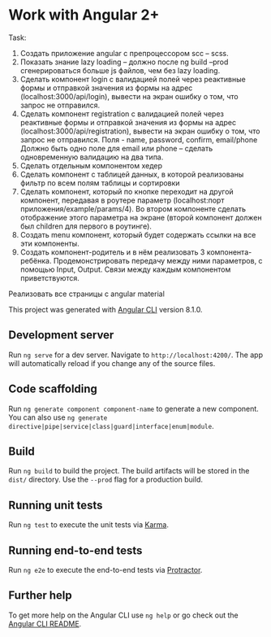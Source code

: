 # Work with Angular 2+

Task:
1. Создать приложение angular с препроцессором scc – scss.
2. Показать знание lazy loading – должно после ng build –prod сгенерироваться больше js файлов, чем без lazy loading.
3. Сделать компонент login с валидацией полей через реактивные формы и отправкой значения из формы на адрес (localhost:3000/api/login), вывести на экран ошибку о том, что запрос не отправился.
4. Сделать компонент registration с валидацией полей через реактивные формы и отправкой значения из формы на адрес (localhost:3000/api/registration), вывести на экран ошибку о том, что запрос не отправился.
   Поля - name, password, confirm, email/phone
   Должно быть одно поле для email или phone – сделать одновременную валидацию на два типа. 
5. Сделать отдельным компонентом хедер
6. Сделать компонент с таблицей данных, в которой реализованы фильтр по всем полям таблицы и сортировки
7. Сделать компонент, который по кнопке переходит на другой компонент, передавая в роутере параметр (localhost:порт приложения/example/params/4). Во втором компоненте сделать отображение этого параметра на экране (второй компонент должен был children для первого в роутинге).
8. Создать menu компонент, который будет содержать ссылки на все эти компоненты.
9. Создать компонент-родитель и в нём реализовать 3 компонента-ребёнка. Продемонстрировать передачу между ними параметров, с помощью Input, Output. Связи между каждым компонентом приветствуются.

 Реализовать все страницы с angular material

This project was generated with [Angular CLI](https://github.com/angular/angular-cli) version 8.1.0.

## Development server

Run `ng serve` for a dev server. Navigate to `http://localhost:4200/`. The app will automatically reload if you change any of the source files.

## Code scaffolding

Run `ng generate component component-name` to generate a new component. You can also use `ng generate directive|pipe|service|class|guard|interface|enum|module`.

## Build

Run `ng build` to build the project. The build artifacts will be stored in the `dist/` directory. Use the `--prod` flag for a production build.

## Running unit tests

Run `ng test` to execute the unit tests via [Karma](https://karma-runner.github.io).

## Running end-to-end tests

Run `ng e2e` to execute the end-to-end tests via [Protractor](http://www.protractortest.org/).

## Further help

To get more help on the Angular CLI use `ng help` or go check out the [Angular CLI README](https://github.com/angular/angular-cli/blob/master/README.md).
